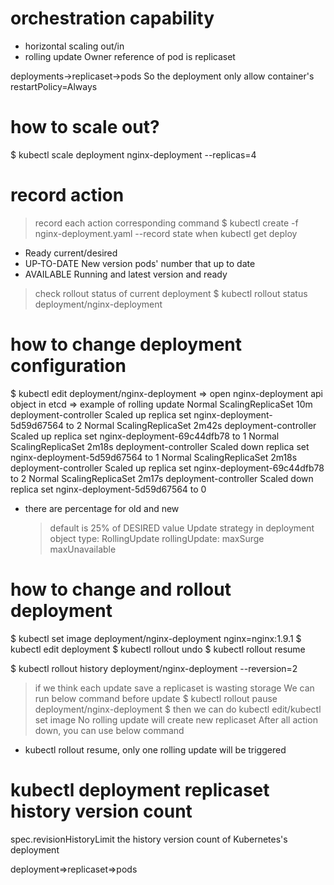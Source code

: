 # orchestration capability
- horizontal scaling out/in
- rolling update
Owner reference of pod is replicaset

deployments->replicaset->pods
So the deployment only allow container's restartPolicy=Always

# how to scale out?
$ kubectl scale deployment nginx-deployment --replicas=4

# record action 
> record each action corresponding command
$ kubectl create -f nginx-deployment.yaml --record
> state when kubectl get deploy
- Ready current/desired
- UP-TO-DATE New version pods' number that up to date
- AVAILABLE Running and latest version and ready

> check rollout status of current deployment
$ kubectl rollout status deployment/nginx-deployment

# how to change deployment configuration
$ kubectl edit deployment/nginx-deployment
=> open nginx-deployment api object in etcd
=> example of rolling update
  Normal  ScalingReplicaSet  10m    deployment-controller  Scaled up replica set nginx-deployment-5d59d67564 to 2
  Normal  ScalingReplicaSet  2m42s  deployment-controller  Scaled up replica set nginx-deployment-69c44dfb78 to 1
  Normal  ScalingReplicaSet  2m18s  deployment-controller  Scaled down replica set nginx-deployment-5d59d67564 to 1
  Normal  ScalingReplicaSet  2m18s  deployment-controller  Scaled up replica set nginx-deployment-69c44dfb78 to 2
  Normal  ScalingReplicaSet  2m17s  deployment-controller  Scaled down replica set nginx-deployment-5d59d67564 to 0

- there are percentage for old and new
  > default is 25% of DESIRED value
Update strategy in deployment object
  > type: RollingUpdate
  > rollingUpdate:
  > maxSurge
  > maxUnavailable

# how to change and rollout deployment
$ kubectl set image deployment/nginx-deployment nginx=nginx:1.9.1
$ kubectl edit deployment 
$ kubectl rollout undo
$ kubectl rollout resume

$ kubectl rollout history deployment/nginx-deployment --reversion=2
> if we think each update save a replicaset is wasting storage
We can run below command before update
$ kubectl rollout pause deployment/nginx-deployment
$ then we can do kubectl edit/kubectl set image
No rolling update will create new replicaset
After all action down, you can use below command
- kubectl rollout resume, only one rolling update will be triggered

# kubectl deployment replicaset history version count
spec.revisionHistoryLimit
the history version count of Kubernetes's deployment

deployment=>replicaset=>pods

